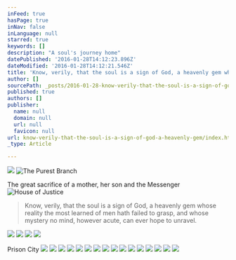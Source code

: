 ```yaml
---
inFeed: true
hasPage: true
inNav: false
inLanguage: null
starred: true
keywords: []
description: "A soul's journey home"
datePublished: '2016-01-28T14:12:23.896Z'
dateModified: '2016-01-28T14:12:21.546Z'
title: 'Know, verily, that the soul is a sign of God, a heavenly gem whose reality the most learned of men hath failed to grasp, and whose mystery no mind, however acute, can ever hope to unravel.'
author: []
sourcePath: _posts/2016-01-28-know-verily-that-the-soul-is-a-sign-of-god-a-heavenly-gem.md
published: true
authors: []
publisher:
  name: null
  domain: null
  url: null
  favicon: null
url: know-verily-that-the-soul-is-a-sign-of-god-a-heavenly-gem/index.html
_type: Article

---
```

![](https://the-grid-user-content.s3-us-west-2.amazonaws.com/fd44f9ff-d542-4db8-8b3e-863019f12e7f.jpg)
![The Purest Branch](https://the-grid-user-content.s3-us-west-2.amazonaws.com/e6198aa8-862f-4f6f-852f-2f2181ba0867.jpg)

The great sacrifice of a mother, her son and the Messenger
![House of Justice](https://the-grid-user-content.s3-us-west-2.amazonaws.com/016f41f3-174b-4693-a371-df7cf27f7cc9.jpg)

> Know, verily, that the soul is a sign of God, a heavenly gem whose reality the most learned of men hath failed to grasp, and whose mystery no mind, however acute, can ever hope to unravel.

![](https://the-grid-user-content.s3-us-west-2.amazonaws.com/84d23c55-2c4b-4e3c-b76c-dcab7caf8da9.jpg)
![](https://the-grid-user-content.s3-us-west-2.amazonaws.com/858bf1a7-058d-48d7-bf7e-751d6e0de0b8.jpg)
![](https://the-grid-user-content.s3-us-west-2.amazonaws.com/495fc214-47db-4d93-8dce-adc5f7cfc950.jpg)
![](https://s3-us-west-2.amazonaws.com/the-grid-img/p/b43da2719ebe35d4b1a6e141508edc6e10ceaf3c.jpg)

Prison City
![](https://the-grid-user-content.s3-us-west-2.amazonaws.com/133b8a87-cdd7-466f-93f2-ee8272b4acb6.jpg)
![](https://the-grid-user-content.s3-us-west-2.amazonaws.com/219877fa-62db-41f5-ace4-1a9e5a16ca3a.jpg)
![](https://the-grid-user-content.s3-us-west-2.amazonaws.com/537b8b7b-f719-412b-ac59-1ebad32eae45.jpg)
![](https://the-grid-user-content.s3-us-west-2.amazonaws.com/b8e8529d-b991-4f6e-869b-ec153eaebd2f.jpg)
![](https://the-grid-user-content.s3-us-west-2.amazonaws.com/f1a56c43-cc33-4e40-9a65-391df53e1a58.jpg)
![](https://the-grid-user-content.s3-us-west-2.amazonaws.com/575d34cd-4c51-46a1-af8b-6695c37be30f.jpg)
![](https://the-grid-user-content.s3-us-west-2.amazonaws.com/fb8f4667-c7ea-42fd-957e-d5088dd5e2ae.JPG)
![](https://the-grid-user-content.s3-us-west-2.amazonaws.com/253c538d-7d5b-45b6-9a2e-3063c7e2ec6c.JPG)
![](https://the-grid-user-content.s3-us-west-2.amazonaws.com/1513f489-6e68-4afd-baf5-d65e087378e0.JPG)
![](https://the-grid-user-content.s3-us-west-2.amazonaws.com/77591705-6e4b-4651-9cb1-f2d76cf11509.JPG)
![](https://the-grid-user-content.s3-us-west-2.amazonaws.com/74c0a4c7-4efb-4dd0-9a6b-afbde73638ed.JPG)
![](https://the-grid-user-content.s3-us-west-2.amazonaws.com/22462441-db1d-43b6-a080-5811ae999ffb.JPG)
![](https://the-grid-user-content.s3-us-west-2.amazonaws.com/3b308ea2-052d-4489-ba49-c0ebefbb07bc.JPG)
![](https://the-grid-user-content.s3-us-west-2.amazonaws.com/0f52ff85-655d-4cb0-9252-839a72dee58a.JPG)
![](https://the-grid-user-content.s3-us-west-2.amazonaws.com/b1112a06-4a52-48bd-ab52-48e7c4068e65.jpg)
![](https://the-grid-user-content.s3-us-west-2.amazonaws.com/d7bd81b3-c49d-4eb3-aa29-5830317de601.JPG)
